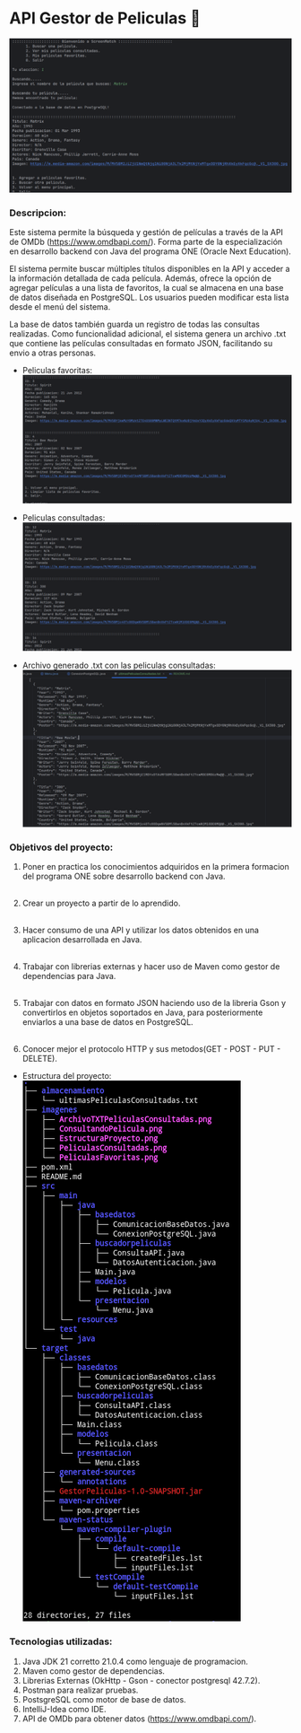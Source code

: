 # API Gestor de Peliculas 🎥

![Consultando Pelicula](./imagenes/ConsultandoPelicula.png)

### Descripcion:
Este sistema permite la búsqueda y gestión de películas a través de la API 
de OMDb (https://www.omdbapi.com/). Forma parte de la especialización en 
desarrollo backend con Java del programa ONE (Oracle Next Education).

El sistema permite buscar múltiples títulos disponibles en la API y acceder
a la información detallada de cada película. Además, ofrece la opción de 
agregar películas a una lista de favoritos, la cual se almacena en una base
de datos diseñada en PostgreSQL. Los usuarios pueden modificar esta lista
desde el menú del sistema.

La base de datos también guarda un registro de todas las consultas 
realizadas. Como funcionalidad adicional, el sistema genera un archivo .txt
que contiene las películas consultadas en formato JSON, facilitando su 
envio a otras personas.

- Peliculas favoritas:
![Consultando Pelicula](./imagenes/PeliculasFavoritas.png)

- Peliculas consultadas:
  ![Consultando Pelicula](./imagenes/PeliculasConsultadas.png)

- Archivo generado .txt con las peliculas consultadas:
  ![Consultando Pelicula](./imagenes/ArchivoTXTPeliculasConsultadas.png)

### Objetivos del proyecto:
1. Poner en practica los conocimientos adquiridos en la primera formacion
   del programa ONE sobre desarrollo backend con Java.<br><br>

2. Crear un proyecto a partir de lo aprendido.<br><br>

3. Hacer consumo de una API y utilizar los datos obtenidos en una aplicacion 
   desarrollada en Java.<br><br>

4. Trabajar con librerias externas y hacer uso de Maven como gestor de 
   dependencias para Java.<br><br>

5. Trabajar con datos en formato JSON haciendo uso de la libreria Gson y 
   convertirlos en objetos soportados en Java, para posteriormente enviarlos
   a una base de datos en PostgreSQL.<br><br>

6. Conocer mejor el protocolo HTTP y sus metodos(GET - POST - PUT - DELETE).

- Estructura del proyecto:
  ![Consultando Pelicula](./imagenes/EstructuraProyecto.png)

### Tecnologias utilizadas:
1. Java JDK 21 corretto 21.0.4 como lenguaje de programacion.
2. Maven como gestor de dependencias.
3. Librerias Externas (OkHttp - Gson - conector postgresql 42.7.2).
4. Postman para realizar pruebas.
5. PostsgreSQL como motor de base de datos.
6. IntelliJ-Idea como IDE.
7. API de OMDb para obtener datos (https://www.omdbapi.com/).